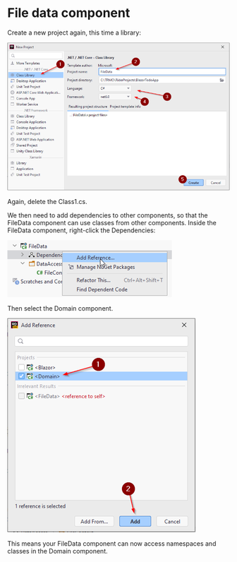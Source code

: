 # File data component
Create a new project again, this time a library:

![img_5.png](Resources/img_5.png)

Again, delete the Class1.cs.

We then need to add dependencies to other components, so that the FileData component can use classes from other components.
Inside the FileData component, right-click the Dependencies:

![img_7.png](Resources/img_7.png)

Then select the Domain component.

![img_8.png](Resources/img_8.png)

This means your FileData component can now access namespaces and classes in the Domain component.